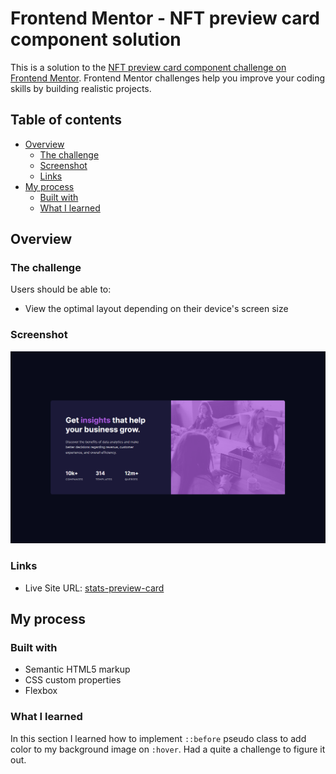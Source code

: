 # Frontend Mentor - NFT preview card component solution

This is a solution to the [NFT preview card component challenge on Frontend Mentor](https://www.frontendmentor.io/challenges/nft-preview-card-component-SbdUL_w0U). Frontend Mentor challenges help you improve your coding skills by building realistic projects. 

## Table of contents

- [Overview](#overview)
  - [The challenge](#the-challenge)
  - [Screenshot](#screenshot)
  - [Links](#links)
- [My process](#my-process)
  - [Built with](#built-with)
  - [What I learned](#what-i-learned)

## Overview

### The challenge

Users should be able to:

- View the optimal layout depending on their device's screen size

### Screenshot

![screenshot](./images/screenshot.png)

### Links

- Live Site URL: [stats-preview-card](https://d-salkovic.github.io/stats-preview-card/)

## My process

### Built with

- Semantic HTML5 markup
- CSS custom properties
- Flexbox

### What I learned

In this section I learned how to implement `::before` pseudo class to add color to my background image on `:hover`. Had a quite a challenge to figure it out.